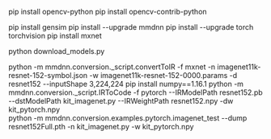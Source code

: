 pip install opencv-python
pip install opencv-contrib-python


pip install gensim
pip install --upgrade mmdnn
pip install --upgrade torch torchvision
pip install mxnet

python download_models.py

python -m mmdnn.conversion._script.convertToIR -f mxnet -n imagenet11k-resnet-152-symbol.json -w imagenet11k-resnet-152-0000.params -d resnet152 --inputShape 3,224,224
pip install numpy==1.16.1
python -m mmdnn.conversion._script.IRToCode -f pytorch --IRModelPath resnet152.pb --dstModelPath kit_imagenet.py --IRWeightPath resnet152.npy -dw kit_pytorch.npy  
python -m mmdnn.conversion.examples.pytorch.imagenet_test --dump resnet152Full.pth -n kit_imagenet.py -w kit_pytorch.npy 
